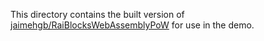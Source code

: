 This directory contains the built version of [jaimehgb/RaiBlocksWebAssemblyPoW](https://github.com/jaimehgb/RaiBlocksWebAssemblyPoW) for use in the demo.
